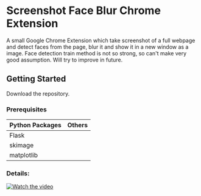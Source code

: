 # Screenshot Face Blur Chrome Extension
A small Google Chrome Extension which take screenshot of a full webpage and detect faces from the page, blur it and show it in a new window as a image.
Face detection train method is not so strong, so can't make very good assumption. Will try to improve in future.

## Getting Started
Download the repository. <br>

### Prerequisites

Python Packages | Others
----------------- | -----------------
Flask  | 
skimage  | 
matplotlib | 

### Details:
[![Watch the video](https://i.imgur.com/vKb2F1B.png)](https://youtu.be/vt5fpE0bzSY)


